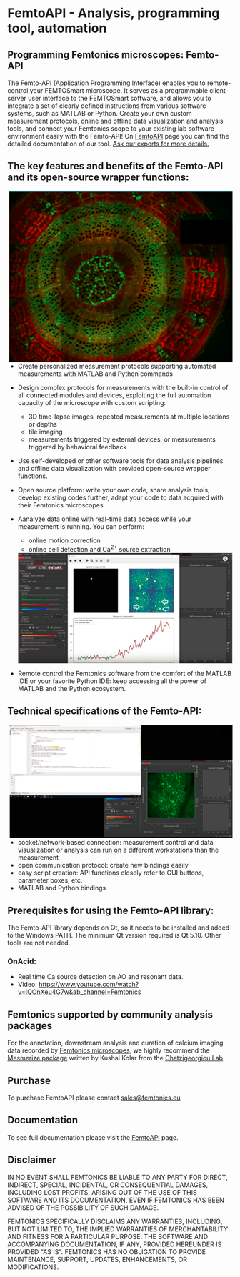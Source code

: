 # FemtoAPI - Analysis, programming tool, automation


## Programming Femtonics microscopes: Femto-API

The Femto-API (Application Programming Interface) enables you to remote-control your FEMTOSmart
microscope. It serves as a programmable client-server user interface to the FEMTOSmart software,
and allows you to integrate a set of clearly defined instructions from various software systems,
such as MATLAB or Python. 
Create your own custom measurement protocols, online and offline data visualization and analysis
tools, and connect your Femtonics scope to your existing lab software environment easily with the Femto-API!
On [FemtoAPI](https://kb.femtonics.eu/display/SUP/FemtoAPI+1.0) page you can find the detailed documentation of our tool.
[Ask our experts for more details.](mailto:info@femtonics.eu)


## The key features and benefits of the Femto-API and its open-source wrapper functions: 

<img src="https://github.com/Femtonics/FemtoAPI/blob/main/docs/img/Picture1.png" width="500" align="right">

- Create personalized measurement protocols supporting automated measurements with MATLAB and Python commands  
- Design complex protocols for measurements with the built-in control of all connected modules and devices, exploiting the full automation capacity of the microscope with custom scripting:
  - 3D time-lapse images, repeated measurements at multiple locations or depths 
  - tile imaging
  - measurements triggered by external devices, or measurements triggered by behavioral feedback

- Use self-developed or other software tools for data analysis pipelines and offline data visualization with provided open-source wrapper functions.
- Open source platform: write your own code, share analysis tools, develop existing codes further, adapt your code to data acquired with their Femtonics microscopes.
- Aanalyze data online with real-time data access while your measurement is running. You can perform:
  - online motion correction
  - online cell detection and Ca<sup>2+</sup> source extraction
  
  <img src="https://github.com/Femtonics/FemtoAPI/blob/main/docs/img/Picture2.png" width="500" align="center">
  
- Remote control the Femtonics software from the comfort of the MATLAB IDE or your favorite Python IDE: keep accessing all the power of MATLAB and the Python ecosystem.  

## Technical specifications of the Femto-API:

  <img src="https://github.com/Femtonics/FemtoAPI/blob/main/docs/img/Picture3.png" width="500" align="right">

  - socket/network-based connection: measurement control and data visualization or analysis can run on a different workstations than the measurement  
  - open communication protocol: create new bindings easily
  - easy script creation: API functions closely refer to GUI buttons, parameter boxes, etc.
  - MATLAB and Python bindings

## Prerequisites for using the Femto-API library:
The Femto-API library depends on Qt, so it needs to be installed and added to the Windows PATH. The minimum Qt version required is Qt 5.10. Other tools are not needed.
### OnAcid:
- Real time Ca source detection on AO and resonant data.
- Video: https://www.youtube.com/watch?v=IQOnXeu4G7w&ab_channel=Femtonics

## Femtonics supported by community analysis packages
For the annotation, downstream analysis and curation of calcium imaging data recorded by [Femtonics microscopes](https://femtonics.eu/products/), we highly recommend the [Mesmerize package](https://github.com/kushalkolar/MESmerize) written by Kushal Kolar from the [Chatzigeorgiou Lab](https://www.chatzigeorgioulab.com/)
  
## Purchase

To purchase FemtoAPI please contact sales@femtonics.eu

## Documentation
To see full documentation please visit the [FemtoAPI](https://kb.femtonics.eu/display/SUP/FemtoAPI+1.0) page.

## Disclaimer
IN NO EVENT SHALL FEMTONICS BE LIABLE TO ANY PARTY FOR DIRECT, INDIRECT, SPECIAL, 
INCIDENTAL, OR CONSEQUENTIAL DAMAGES, INCLUDING LOST PROFITS, ARISING OUT OF 
THE USE OF THIS SOFTWARE AND ITS DOCUMENTATION, EVEN IF FEMTONICS HAS BEEN 
ADVISED OF THE POSSIBILITY OF SUCH DAMAGE.

FEMTONICS SPECIFICALLY DISCLAIMS ANY WARRANTIES, INCLUDING, BUT NOT LIMITED TO, 
THE IMPLIED WARRANTIES OF MERCHANTABILITY AND FITNESS FOR A PARTICULAR 
PURPOSE. THE SOFTWARE AND ACCOMPANYING DOCUMENTATION, IF ANY, PROVIDED 
HEREUNDER IS PROVIDED "AS IS". FEMTONICS HAS NO OBLIGATION TO PROVIDE 
MAINTENANCE, SUPPORT, UPDATES, ENHANCEMENTS, OR MODIFICATIONS.
